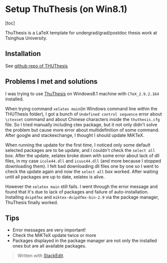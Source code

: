 
# Setup ThuThesis (on Win8.1)

[toc]

ThuThesis is a LaTeX template for undergrad/grad/postdoc thesis work at Tsinghua University.

## Installation

See [github repo of THUThesis](https://github.com/xueruini/thuthesis)

## Problems I met and solutions

I was trying to use [ThuThesis](https://github.com/xueruini/thuthesis) on Windows8.1 machine with `CTeX_2.9.2.164` installed.

When trying command `xelatex main`(in Windows command line within the THUThesis folder), I got a bunch of `Undefined control sequence` error about `\ctexset` command and about Chinese characters inside the `thuthesis.cfg` file. So I tried manually including ctex package, but it not only didn't solve the problem but cause more error about multidefinition of some command. After google and stackexchange, I thought I should update MiKTeX.

When running the update for the first time, I noticed only some default selected packages are to be update, and I couldn't check the `select all` box. After the update, xelatex broke down with some error about lack of dll files, in my case `icule44.dll` and `icuuc44.dll` (and more because I stopped downloading them). I felt bad downloading dll files one by one so I went to check the update again and now the `select all` box worked. After waiting until all packages are up to date, xelatex is alive.

However the `xelatex main` still fails. I went through the error message and found that it's due to lack of packages and failure of auto-installation. Installing `dvipdfmx` and `miktex-dvipdfmx-bin-2.9` via the package manager, ThuThesis finally worked.

## Tips

- Error messages are very important!
- Check the MiKTeX update twice or more
- Packages displayed in the package manager are not only the installed ones but are all available packages.




> Written with [StackEdit](https://stackedit.io/).